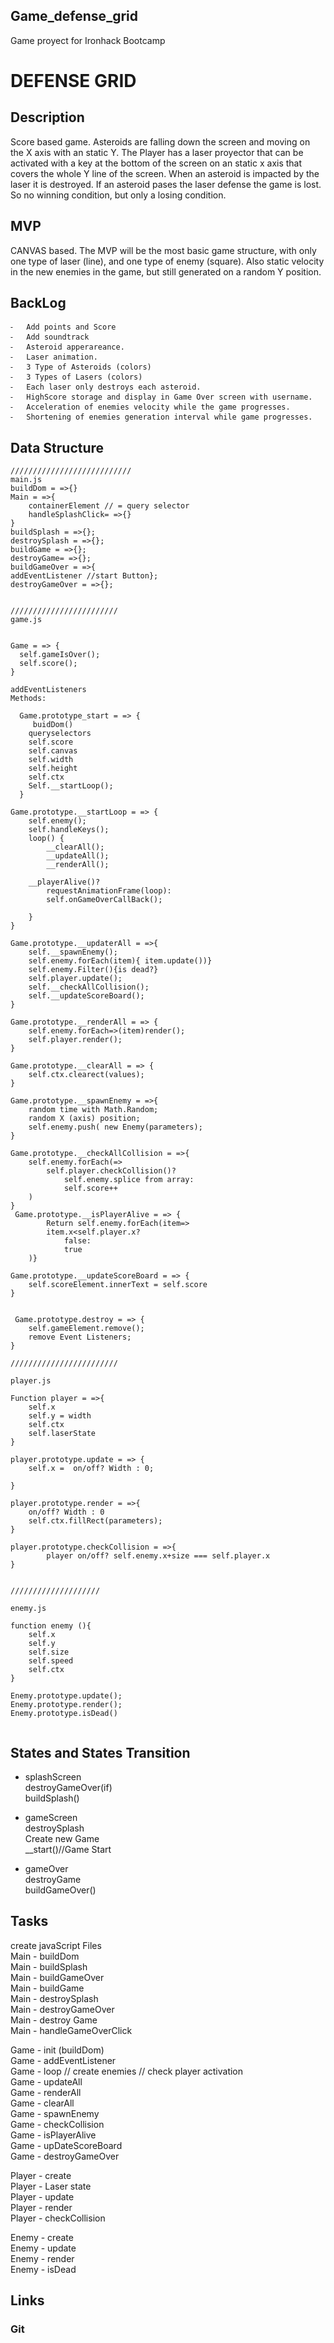 ## Game_defense_grid
Game proyect for Ironhack Bootcamp


# DEFENSE GRID 

## Description
Score based game. Asteroids are falling down the screen and moving on the X axis with an static Y. The Player has a laser proyector that can be activated with a key at the bottom of the screen on an static x axis that covers the whole Y line of the screen. When an asteroid is impacted by the laser it is destroyed. If an asteroid pases the laser defense the game is lost. So no winning condition, but only a losing condition.

## MVP 

CANVAS based. The MVP will be the most basic game structure, with only one type of laser (line), and one type of enemy (square). Also static velocity in the new enemies in the game, but still generated on a random Y position.


## BackLog

	⁃	Add points and Score
	⁃	Add soundtrack
	⁃	Asteroid apperareance.
	⁃	Laser animation.
	⁃	3 Type of Asteroids (colors)
	⁃	3 Types of Lasers (colors)
	⁃	Each laser only destroys each asteroid.
	⁃	HighScore storage and display in Game Over screen with username.
	⁃	Acceleration of enemies velocity while the game progresses.
	⁃	Shortening of enemies generation interval while game progresses.

## Data Structure

````
///////////////////////////
main.js
buildDom = =>{}
Main = =>{
 	containerElement // = query selector
	handleSplashClick= =>{}
}
buildSplash = =>{};
destroySplash = =>{};
buildGame = =>{};
destroyGame= =>{};
buildGameOver = =>{
addEventListener //start Button};
destroyGameOver = =>{};


////////////////////////
game.js


Game = => {
  self.gameIsOver();
  self.score();
}

addEventListeners
Methods:

  Game.prototype_start = => {
 	 buidDom()
  	queryselectors
  	self.score
  	self.canvas
  	self.width
  	self.height
  	self.ctx
  	Self.__startLoop();
  }

Game.prototype.__startLoop = => {
	self.enemy();
	self.handleKeys();
	loop() {
		__clearAll();
		__updateAll();
		__renderAll();
	
	__playerAlive()?
		requestAnimationFrame(loop):
		self.onGameOverCallBack();
		
	}
}
 
Game.prototype.__updaterAll = =>{
	self.__spawnEnemy();
	self.enemy.forEach(item){ item.update())}
	self.enemy.Filter(){is dead?}
	self.player.update();
	self.__checkAllCollision();
	self.__updateScoreBoard();
}

Game.prototype.__renderAll = => {
	self.enemy.forEach=>(item)render();
	self.player.render();
}

Game.prototype.__clearAll = => {
	self.ctx.clearect(values);
}

Game.prototype.__spawnEnemy = =>{
 	random time with Math.Random;
	random X (axis) position;
	self.enemy.push( new Enemy(parameters);
}

Game.prototype.__checkAllCollision = =>{
	self.enemy.forEach(=>
		self.player.checkCollision()?
			self.enemy.splice from array:
			self.score++
	)	
}
 Game.prototype.__isPlayerAlive = => {
        Return self.enemy.forEach(item=>
		item.x<self.player.x? 
			false:
			true
	)}

Game.prototype.__updateScoreBoard = => {
	self.scoreElement.innerText = self.score
}


 Game.prototype.destroy = => {
	self.gameElement.remove();
	remove Event Listeners;
}

////////////////////////

player.js

Function player = =>{
	self.x 
	self.y = width
	self.ctx
	self.laserState
}
 
player.prototype.update = => {
	self.x =  on/off? Width : 0;
	
}

player.prototype.render = =>{
	on/off? Width : 0
	self.ctx.fillRect(parameters);
}

player.prototype.checkCollision = =>{
        player on/off? self.enemy.x+size === self.player.x
}


////////////////////

enemy.js

function enemy (){
	self.x
	self.y
	self.size
	self.speed
	self.ctx
}

Enemy.prototype.update();
Enemy.prototype.render();
Enemy.prototype.isDead()


````
## States and States Transition

- splashScreen <br>
destroyGameOver(if) <br>
buildSplash()<br>

- gameScreen <br>
destroySplash <br>
Create new Game<br>
__start()//Game Start<br>

- gameOver<br>
destroyGame<br>
buildGameOver()<br>

## Tasks

create javaScript Files <br>
Main - buildDom <br>
Main - buildSplash <br>
Main - buildGameOver <br>
Main - buildGame <br>
Main - destroySplash <br>
Main - destroyGameOver <br>
Main - destroy Game <br>
Main - handleGameOverClick <br>

Game - init (buildDom) <br>
Game - addEventListener <br>
Game - loop // create enemies // check player activation <br>
Game - updateAll <br>
Game - renderAll <br>
Game - clearAll <br>
Game - spawnEnemy <br>
Game - checkCollision <br>
Game - isPlayerAlive <br>
Game - upDateScoreBoard <br>
Game - destroyGameOver <br>

Player - create <br>
Player - Laser state <br>
Player - update <br>
Player - render <br>
Player - checkCollision <br>

Enemy - create <br>
Enemy - update <br>
Enemy - render <br>
Enemy - isDead <br>



## Links

### Git
